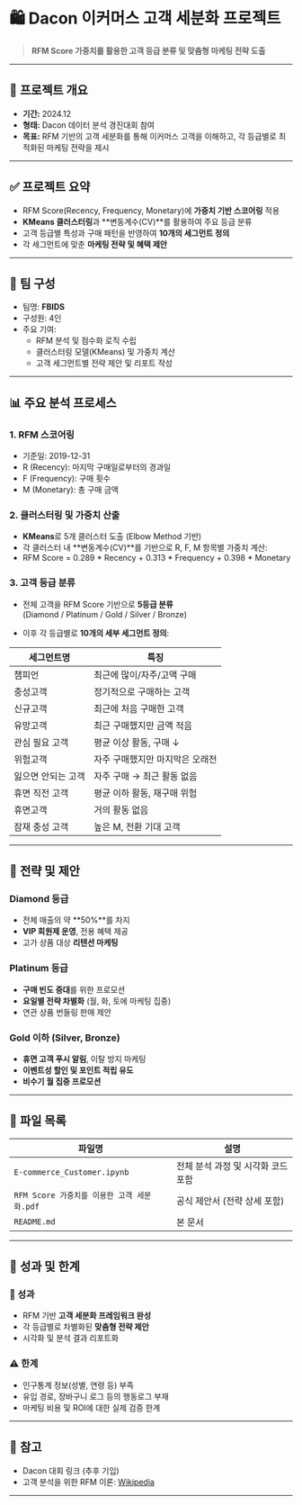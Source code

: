  # 🛍️ Dacon 이커머스 고객 세분화 프로젝트  
> **RFM Score 가중치를 활용한 고객 등급 분류 및 맞춤형 마케팅 전략 도출**

---

## 📅 프로젝트 개요

- **기간:** 2024.12  
- **형태:** Dacon 데이터 분석 경진대회 참여
- **목표:** RFM 기반의 고객 세분화를 통해 이커머스 고객을 이해하고, 각 등급별로 최적화된 마케팅 전략을 제시

---

## ✅ 프로젝트 요약

- RFM Score(Recency, Frequency, Monetary)에 **가중치 기반 스코어링** 적용
- **KMeans 클러스터링**과 **변동계수(CV)**를 활용하여 주요 등급 분류
- 고객 등급별 특성과 구매 패턴을 반영하여 **10개의 세그먼트 정의**
- 각 세그먼트에 맞춘 **마케팅 전략 및 혜택 제안**

---

## 👥 팀 구성

- 팀명: **FBIDS**
- 구성원: 4인
- 주요 기여:
  - RFM 분석 및 점수화 로직 수립
  - 클러스터링 모델(KMeans) 및 가중치 계산
  - 고객 세그먼트별 전략 제안 및 리포트 작성

---

## 📊 주요 분석 프로세스

### 1. RFM 스코어링

- 기준일: 2019-12-31
- R (Recency): 마지막 구매일로부터의 경과일
- F (Frequency): 구매 횟수
- M (Monetary): 총 구매 금액

### 2. 클러스터링 및 가중치 산출

- **KMeans**로 5개 클러스터 도출 (Elbow Method 기반)
- 각 클러스터 내 **변동계수(CV)**를 기반으로 R, F, M 항목별 가중치 계산:
- RFM Score = 0.289 * Recency + 0.313 * Frequency + 0.398 * Monetary



### 3. 고객 등급 분류

- 전체 고객을 RFM Score 기반으로 **5등급 분류**  
  (Diamond / Platinum / Gold / Silver / Bronze)

- 이후 각 등급별로 **10개의 세부 세그먼트 정의**:

| 세그먼트명 | 특징 |
|------------|------|
| 챔피언 | 최근에 많이/자주/고액 구매 |
| 충성고객 | 정기적으로 구매하는 고객 |
| 신규고객 | 최근에 처음 구매한 고객 |
| 유망고객 | 최근 구매했지만 금액 적음 |
| 관심 필요 고객 | 평균 이상 활동, 구매 ↓ |
| 위험고객 | 자주 구매했지만 마지막은 오래전 |
| 잃으면 안되는 고객 | 자주 구매 → 최근 활동 없음 |
| 휴면 직전 고객 | 평균 이하 활동, 재구매 위험 |
| 휴면고객 | 거의 활동 없음 |
| 잠재 충성 고객 | 높은 M, 전환 기대 고객 |

---

## 🧠 전략 및 제안

### Diamond 등급
- 전체 매출의 약 **50%**를 차지
- **VIP 회원제 운영**, 전용 혜택 제공
- 고가 상품 대상 **리텐션 마케팅**

### Platinum 등급
- **구매 빈도 증대**를 위한 프로모션
- **요일별 전략 차별화** (월, 화, 토에 마케팅 집중)
- 연관 상품 번들링 판매 제안

### Gold 이하 (Silver, Bronze)
- **휴면 고객 푸시 알림**, 이탈 방지 마케팅
- **이벤트성 할인 및 포인트 적립 유도**
- **비수기 월 집중 프로모션**

---

## 📂 파일 목록

| 파일명 | 설명 |
|--------|------|
| `E-commerce_Customer.ipynb` | 전체 분석 과정 및 시각화 코드 포함 |
| `RFM Score 가중치를 이용한 고객 세분화.pdf` | 공식 제안서 (전략 상세 포함) |
| `README.md` | 본 문서 |

---

## 📝 성과 및 한계

### 🎯 성과
- RFM 기반 **고객 세분화 프레임워크 완성**
- 각 등급별로 차별화된 **맞춤형 전략 제안**
- 시각화 및 분석 결과 리포트화

### ⚠️ 한계
- 인구통계 정보(성별, 연령 등) 부족
- 유입 경로, 장바구니 로그 등의 행동로그 부재
- 마케팅 비용 및 ROI에 대한 실제 검증 한계

---

## 📄 참고

- Dacon 대회 링크 (추후 기입)
- 고객 분석을 위한 RFM 이론: [Wikipedia](https://en.wikipedia.org/wiki/RFM_(marketing))

---
